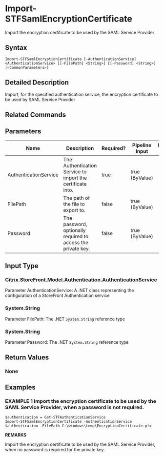 ﻿# Import-STFSamlEncryptionCertificate

Import the encryption certificate to be used by the SAML Service Provider

## Syntax

```
Import-STFSamlEncryptionCertificate [-AuthenticationService] <AuthenticationService> [[-FilePath] <String>] [[-Password] <String>] [<CommonParameters>]
```

## Detailed Description

Import, for the specified authentication service, the encryption certificate to be used by SAML Service Provider

## Related Commands


## Parameters

| Name   | Description | Required? | Pipeline Input | Default Value |
| --- | --- | --- | --- | --- |
|AuthenticationService|The Authentication Service to import the certificate into.|true|true (ByValue)| |
|FilePath|The path of the file to export to.|false|true (ByValue)| |
|Password|The password, optionally required to access the private key.|false|true (ByValue)| |

## Input Type

### Citrix.StoreFront.Model.Authentication.AuthenticationService

Parameter AuthenticationService: A .NET class representing the configuration of a StoreFront Authentication service

### System.String

Parameter FilePath: The .NET `System.String` reference type

### System.String

Parameter Password: The .NET `System.String` reference type

## Return Values

### None

## Examples

### EXAMPLE 1 Import the encryption certificate to be used by the SAML Service Provider, when a password is not required.

```
$authentication = Get-STFAuthenticationService
Import-STFSamlEncryptionCertificate -AuthenticationService $authentication -FilePath C:\windows\temp\EncryptionCertificate.pfx
```

**REMARKS**

Import the encryption certificate to be used by the SAML Service Provider, when no password is required for the private key.
